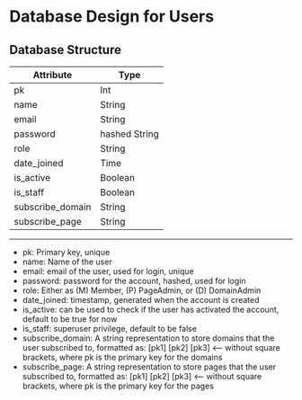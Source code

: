 Database Design for Users
=============

Database Structure
-------

| Attribute | Type |
| --------- | ---- |
| pk | Int  |
| name | String |
| email | String |
| password | hashed String |
| role | String |
| date_joined | Time |
| is_active | Boolean |
| is_staff | Boolean |
| subscribe_domain | String |
| subscribe_page | String |

-------
* pk: Primary key, unique
* name: Name of the user
* email: email of the user, used for login, unique
* password: password for the account, hashed, used for login
* role: Either as (M) Member, (P) PageAdmin, or (D) DomainAdmin
* date_joined: timestamp, generated when the account is created
* is_active: can be used to check if the user has activated the account, default to be true for now
* is_staff: superuser privilege, default to be false
* subscribe_domain: A string representation to store domains that the user subscribed to, formatted as: [pk1] [pk2] [pk3]   <-- without square brackets, where pk is the primary key for the domains
* subscribe_page: A string representation to store pages that the user subscribed to, formatted as: [pk1] [pk2] [pk3]   <-- without square brackets, where pk is the primary key for the pages
